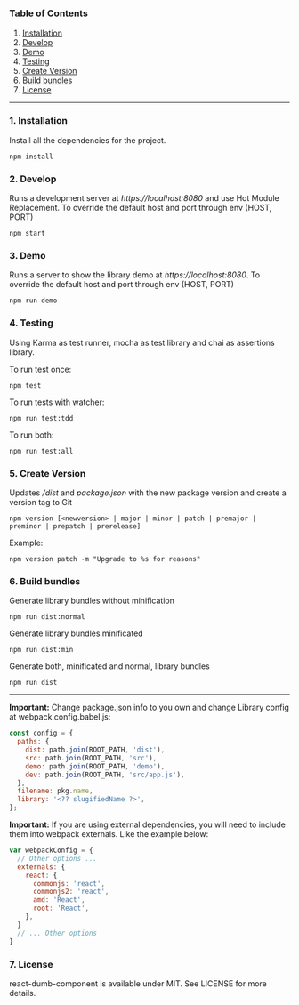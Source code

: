 # <?? slugifiedName ?>

<?? description ?>

### Table of Contents
1. [Installation](#installation)
2. [Develop](#develop)
3. [Demo](#demo)
4. [Testing](#test)
5. [Create Version](#version)
6. [Build bundles](#bundles)
7. [License](#license)

---

<div id="installation"></div>

### 1. Installation
Install all the dependencies for the project.

```
npm install
```

<div id="develop"></div>

### 2. Develop
Runs a development server at *https://localhost:8080* and use Hot Module Replacement.
To override the default host and port through env (HOST, PORT)

```
npm start
```

<div id="demo"></div>

### 3. Demo
Runs a server to show the library demo at *https://localhost:8080*.
To override the default host and port through env (HOST, PORT)

```
npm run demo
```

<div id="test"></div>

### 4. Testing
Using Karma as test runner, mocha as test library and chai as assertions library.

To run test once:
```
npm test
```

To run tests with watcher:
```
npm run test:tdd
```

To run both:
```
npm run test:all
```

<div id="version"></div>

### 5. Create Version
Updates */dist* and *package.json* with the new package version and create a version tag to Git
```
npm version [<newversion> | major | minor | patch | premajor | preminor | prepatch | prerelease]
```

Example:
```
npm version patch -m "Upgrade to %s for reasons"
```

<div id="bundles"></div>

### 6. Build bundles
Generate library bundles without minification
```
npm run dist:normal
```
Generate library bundles minificated
```
npm run dist:min
```

Generate both, minificated and normal, library bundles
```
npm run dist
```

---

**Important:** Change package.json info to you own and 
change Library config at webpack.config.babel.js:

```javascript
const config = {
  paths: {
    dist: path.join(ROOT_PATH, 'dist'),
    src: path.join(ROOT_PATH, 'src'),
    demo: path.join(ROOT_PATH, 'demo'),
    dev: path.join(ROOT_PATH, 'src/app.js'),
  },
  filename: pkg.name,
  library: '<?? slugifiedName ?>',
};
```

**Important:** If you are using external dependencies, you will need to include them into webpack
externals. Like the example below:

```javascript
var webpackConfig = {
  // Other options ...
  externals: {
    react: {
      commonjs: 'react',
      commonjs2: 'react',
      amd: 'React',
      root: 'React',
    },
  }
  // ... Other options
}

```

<div id="license"></div>

### 7. License
react-dumb-component is available under MIT. See LICENSE for more details.
